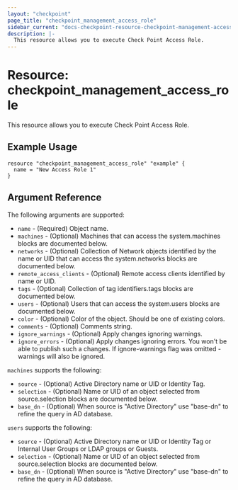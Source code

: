 ```yaml
---
layout: "checkpoint"
page_title: "checkpoint_management_access_role"
sidebar_current: "docs-checkpoint-resource-checkpoint-management-access-role"
description: |-
  This resource allows you to execute Check Point Access Role.
---
```


# Resource: checkpoint_management_access_role

This resource allows you to execute Check Point Access Role.

## Example Usage


```hcl
resource "checkpoint_management_access_role" "example" {
  name = "New Access Role 1"
}
```

## Argument Reference

The following arguments are supported:

* `name` - (Required) Object name. 
* `machines` - (Optional) Machines that can access the system.machines blocks are documented below.
* `networks` - (Optional) Collection of Network objects identified by the name or UID that can access the system.networks blocks are documented below.
* `remote_access_clients` - (Optional) Remote access clients identified by name or UID. 
* `tags` - (Optional) Collection of tag identifiers.tags blocks are documented below.
* `users` - (Optional) Users that can access the system.users blocks are documented below.
* `color` - (Optional) Color of the object. Should be one of existing colors. 
* `comments` - (Optional) Comments string. 
* `ignore_warnings` - (Optional) Apply changes ignoring warnings. 
* `ignore_errors` - (Optional) Apply changes ignoring errors. You won't be able to publish such a changes. If ignore-warnings flag was omitted - warnings will also be ignored. 


`machines` supports the following:

* `source` - (Optional) Active Directory name or UID or Identity Tag. 
* `selection` - (Optional) Name or UID of an object selected from source.selection blocks are documented below.
* `base_dn` - (Optional) When source is "Active Directory" use "base-dn" to refine the query in AD database. 


`users` supports the following:

* `source` - (Optional) Active Directory name or UID or Identity Tag  or Internal User Groups or LDAP groups or Guests. 
* `selection` - (Optional) Name or UID of an object selected from source.selection blocks are documented below.
* `base_dn` - (Optional) When source is "Active Directory" use "base-dn" to refine the query in AD database. 
